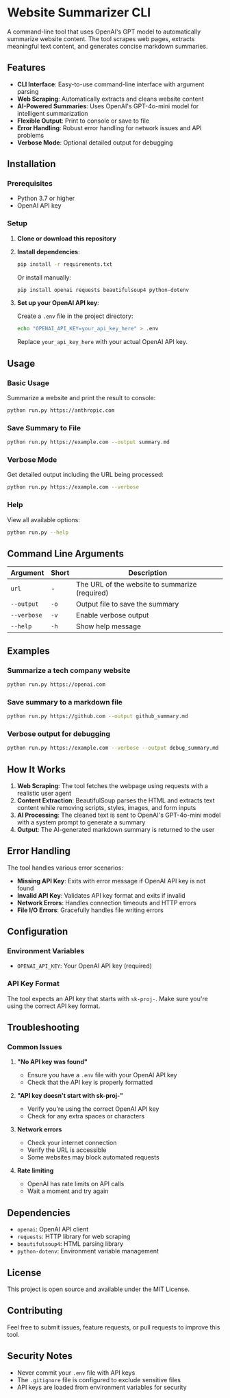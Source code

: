 # Website Summarizer CLI

A command-line tool that uses OpenAI's GPT model to automatically summarize website content. The tool scrapes web pages, extracts meaningful text content, and generates concise markdown summaries.

## Features

- **CLI Interface**: Easy-to-use command-line interface with argument parsing
- **Web Scraping**: Automatically extracts and cleans website content
- **AI-Powered Summaries**: Uses OpenAI's GPT-4o-mini model for intelligent summarization
- **Flexible Output**: Print to console or save to file
- **Error Handling**: Robust error handling for network issues and API problems
- **Verbose Mode**: Optional detailed output for debugging

## Installation

### Prerequisites

- Python 3.7 or higher
- OpenAI API key

### Setup

1. **Clone or download this repository**

2. **Install dependencies**:

   ```bash
   pip install -r requirements.txt
   ```

   Or install manually:

   ```bash
   pip install openai requests beautifulsoup4 python-dotenv
   ```

3. **Set up your OpenAI API key**:

   Create a `.env` file in the project directory:

   ```bash
   echo "OPENAI_API_KEY=your_api_key_here" > .env
   ```

   Replace `your_api_key_here` with your actual OpenAI API key.

## Usage

### Basic Usage

Summarize a website and print the result to console:

```bash
python run.py https://anthropic.com
```

### Save Summary to File

```bash
python run.py https://example.com --output summary.md
```

### Verbose Mode

Get detailed output including the URL being processed:

```bash
python run.py https://example.com --verbose
```

### Help

View all available options:

```bash
python run.py --help
```

## Command Line Arguments

| Argument    | Short | Description                                    |
| ----------- | ----- | ---------------------------------------------- |
| `url`       | -     | The URL of the website to summarize (required) |
| `--output`  | `-o`  | Output file to save the summary                |
| `--verbose` | `-v`  | Enable verbose output                          |
| `--help`    | `-h`  | Show help message                              |

## Examples

### Summarize a tech company website

```bash
python run.py https://openai.com
```

### Save summary to a markdown file

```bash
python run.py https://github.com --output github_summary.md
```

### Verbose output for debugging

```bash
python run.py https://example.com --verbose --output debug_summary.md
```

## How It Works

1. **Web Scraping**: The tool fetches the webpage using requests with a realistic user agent
2. **Content Extraction**: BeautifulSoup parses the HTML and extracts text content while removing scripts, styles, images, and form inputs
3. **AI Processing**: The cleaned text is sent to OpenAI's GPT-4o-mini model with a system prompt to generate a summary
4. **Output**: The AI-generated markdown summary is returned to the user

## Error Handling

The tool handles various error scenarios:

- **Missing API Key**: Exits with error message if OpenAI API key is not found
- **Invalid API Key**: Validates API key format and exits if invalid
- **Network Errors**: Handles connection timeouts and HTTP errors
- **File I/O Errors**: Gracefully handles file writing errors

## Configuration

### Environment Variables

- `OPENAI_API_KEY`: Your OpenAI API key (required)

### API Key Format

The tool expects an API key that starts with `sk-proj-`. Make sure you're using the correct API key format.

## Troubleshooting

### Common Issues

1. **"No API key was found"**

   - Ensure you have a `.env` file with your OpenAI API key
   - Check that the API key is properly formatted

2. **"API key doesn't start with sk-proj-"**

   - Verify you're using the correct OpenAI API key
   - Check for any extra spaces or characters

3. **Network errors**

   - Check your internet connection
   - Verify the URL is accessible
   - Some websites may block automated requests

4. **Rate limiting**
   - OpenAI has rate limits on API calls
   - Wait a moment and try again

## Dependencies

- `openai`: OpenAI API client
- `requests`: HTTP library for web scraping
- `beautifulsoup4`: HTML parsing library
- `python-dotenv`: Environment variable management

## License

This project is open source and available under the MIT License.

## Contributing

Feel free to submit issues, feature requests, or pull requests to improve this tool.

## Security Notes

- Never commit your `.env` file with API keys
- The `.gitignore` file is configured to exclude sensitive files
- API keys are loaded from environment variables for security
